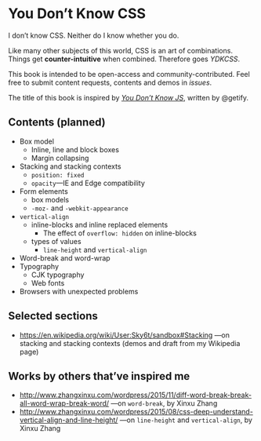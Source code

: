 # You Don’t Know CSS
I don’t know CSS. Neither do I know whether you do.

Like many other subjects of this world, CSS is an art of combinations. Things get **counter-intuitive** when combined. Therefore goes *YDKCSS*.

This book is intended to be open-access and community-contributed. Feel free to submit content requests, contents and demos in *issues*.

The title of this book is inspired by [*You Don’t Know JS*](https://github.com/getify/You-Dont-Know-JS), written by @getify.

## Contents (planned)
* Box model
    * Inline, line and block boxes
    * Margin collapsing
* Stacking and stacking contexts
    * `position: fixed`
    * `opacity`&mdash;IE and Edge compatibility
* Form elements
    * box models
    * `-moz-` and `-webkit-appearance`
* `vertical-align`
    * inline-blocks and inline replaced elements
        * The effect of `overflow: hidden` on inline-blocks
    * types of values
        * `line-height` and `vertical-align`
* Word-break and word-wrap
* Typography
    * CJK typography
    * Web fonts
* Browsers with unexpected problems

## Selected sections
* https://en.wikipedia.org/wiki/User:Sky6t/sandbox#Stacking —on stacking and stacking contexts (demos and draft from my Wikipedia page)

## Works by others that’ve inspired me
* http://www.zhangxinxu.com/wordpress/2015/11/diff-word-break-break-all-word-wrap-break-word/ —on `word-break`, by Xinxu Zhang
* http://www.zhangxinxu.com/wordpress/2015/08/css-deep-understand-vertical-align-and-line-height/ —on `line-height` and `vertical-align`, by Xinxu Zhang
